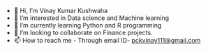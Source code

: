 - 👋 Hi, I’m Vinay Kumar Kushwaha
- 👀 I’m interested in Data science and Machine learning
- 🌱 I’m currently learning Python and R programming
- 💞️ I’m looking to collaborate on Finance projects.
- 📫 How to reach me - Through email ID- pckvinay111@gmail.com

<!---
vkus111/vkus111 is a ✨ special ✨ repository because its `README.md` (this file) appears on your GitHub profile.
You can click the Preview link to take a look at your changes.
--->
